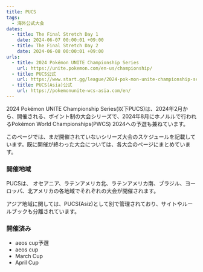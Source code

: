 ```yaml
---
title: PUCS
tags:
  - 海外公式大会
dates:
  - title: The Final Stretch Day 1
    date: 2024-06-07 00:00:01 +09:00
  - title: The Final Stretch Day 2
    date: 2024-06-08 00:00:01 +09:00
urls:
  - title: 2024 Pokémon UNITE Championship Series
    url: https://unite.pokemon.com/en-us/championship/
  - title: PUCS公式
    url: https://www.start.gg/league/2024-pok-mon-unite-championship-series
  - title: PUCS(Asia)公式
    url: https://pokemonunite-wcs-asia.com/en/
---
```


2024 Pokémon UNITE Championship Series(以下PUCS)は、2024年2月から、開催される、ポイント制の大会シリーズで、2024年8月にホノルルで行われるPokémon World Championships(PWCS) 2024への予選も兼ねています。

このページでは、まだ開催されていないシリーズ大会のスケジュールを記載しています。既に開催が終わった大会については、各大会のページにまとめています。

### 開催地域
PUCSは、 オセアニア、ラテンアメリカ北、ラテンアメリカ南、ブラジル、ヨーロッパ、北アメリカの各地域でそれぞれの大会が開催されます。

アジア地域に関しては、PUCS(Asiz)として別で管理されており、サイトやルールブックも分離されています。

### 開催済み
- aeos cup予選
- aeos cup
- March Cup
- April Cup